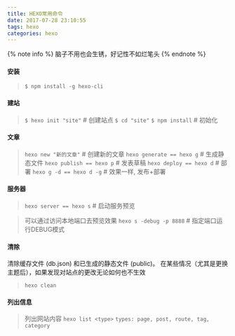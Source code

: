 ```yaml
---
title: HEXO常用命令
date: 2017-07-28 23:10:55
tags: hexo
categories: hexo
---
```



{% note info %}
	脑子不用也会生锈，好记性不如烂笔头
{% endnote %}

<!-- more -->

#### 安装
> `$ npm install -g hexo-cli`

#### 建站
> `$ hexo init "site"` # 创建站点
> `$ cd "site"`
> `$ npm install` # 初始化

#### 文章
> `hexo new "新的文章"`  # 创建新的文章
> `hexo generate == hexo g` # 生成静态文件
> `hexo publish == hexo p` # 发表草稿
> `hexo deploy == hexo d` # 部署
> `hexo g -d == hexo d -g` # 效果一样, 发布+部署

#### 服务器
> `hexo server == hexo s` # 启动服务预览

> 可以通过访问本地端口去预览效果
> `hexo s -debug -p 8888` # 指定端口运行DEBUG模式

#### 清除
清除缓存文件 (db.json) 和已生成的静态文件 (public)。
在某些情况（尤其是更换主题后），如果发现对站点的更改无论如何也不生效
> `hexo clean`

#### 列出信息
> 列出网站内容
> `hexo list <type>`
> `types: page, post, route, tag, category`